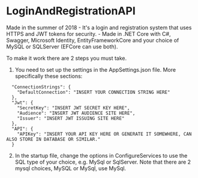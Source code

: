 # LoginAndRegistrationAPI
Made in the summer of 2018 - It's a login and registration system that uses HTTPS and JWT tokens for security. - Made in .NET Core with C#, Swagger, Microsoft Identity, EntityFrameworkCore and your choice of MySQL or SQLServer (EFCore can use both).

To make it work there are 2 steps you must take.

1. You need to set up the settings in the AppSettings.json file. More specifically these sections:

```
  "ConnectionStrings": {
    "DefaultConnection": "INSERT YOUR CONNECTION STRING HERE"
  },
  "Jwt": {
    "SecretKey": "INSERT JWT SECRET KEY HERE",
    "Audience": "INSERT JWT AUDIENCE SITE HERE",
    "Issuer": "INSERT JWT ISSUING SITE HERE"
  },
  "API": {
    "APIKey": "INSERT YOUR API KEY HERE OR GENERATE IT SOMEWHERE, CAN ALSO STORE IN DATABASE OR SIMILAR."
  }
```

2. In the startup file, change the options in ConfigureServices to use the SQL type of your choice, e.g. MySql or SqlServer.
Note that there are 2 mysql choices, MySQL or MySql, use MySql.